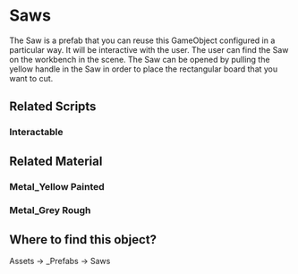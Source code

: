 # Saws

The Saw is a prefab that you can reuse this GameObject configured in a particular way. It will be interactive with the user. The user can find the Saw on the workbench in the scene. The Saw can be opened by pulling the yellow handle in the Saw in order to place the rectangular board that you want to cut.

## Related Scripts
### Interactable

## Related Material
### Metal_Yellow Painted
### Metal_Grey Rough

## Where to find this object?
Assets -> _Prefabs -> Saws
